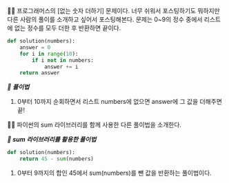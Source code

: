 
🧑‍💻 프로그래머스의 [없는 숫자 더하기] 문제이다. 너무 쉬워서 포스팅하기도 뭐하지만 다른 사람의 풀이를 소개하고 싶어서 포스팅해본다. 문제는 0~9의 정수 중에서 리스트에 없는 정수를 모두 더한 후 반환하면 끝이다.



```python
def solution(numbers):
    answer = 0
    for i in range(10):
        if i not in numbers:
            answer += i
    return answer
```



***📝 풀이법***

1. 0부터 10까지 순회하면서 리스트 numbers에 없으면 answer에 그 값을 더해주면 끝!



🧑‍💻 파이썬의 sum 라이브러리를 함께 사용한 다른 풀이법을 소개한다.

***📝 sum 라이브러리를 활용한 풀이법***

```python
def solution(numbers):
    return 45 - sum(numbers)
```

1. 0부터 9까지의 합인 45에서 sum(numbers)를 뺀 값을 반환하는 풀이법이다.
